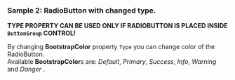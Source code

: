 ### Sample 2: RadioButton with changed type.
**TYPE PROPERTY CAN BE USED ONLY IF RADIOBUTTON IS PLACED INSIDE ```ButtonGroup``` CONTROL!**

By changing **BootstrapColor** property ```Type``` you can change color of the RadioButton.  
Available **BootstrapColor**s are: *Default*, *Primary*, *Success*, *Info*, *Warning* and *Danger* .